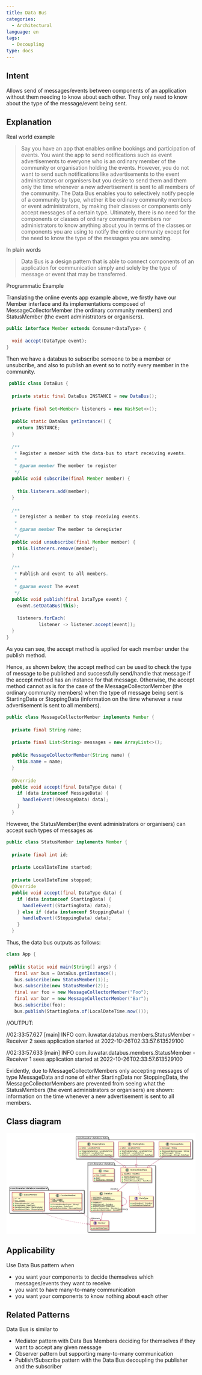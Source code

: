 ```yaml
---
title: Data Bus
categories:
  - Architectural
language: en
tags:
  - Decoupling
type: docs
---
```


## Intent

Allows send of messages/events between components of an application
without them needing to know about each other. They only need to know
about the type of the message/event being sent.

## Explanation

Real world example

> Say you have an app that enables online bookings and participation of events. You want the app to send notifications such as event advertisements to everyone who is an ordinary member of the community or organisation holding the events. However, you do not want to send such notifications like advertisements to the event administrators or organisers but you desire to send them and them only the time whenever a new advertisement is sent to all members of the community. The Data Bus enables you to selectively notify people of a community by type, whether it be ordinary community members or event administrators, by making their classes or components only accept messages of a certain type. Ultimately, there is no need for the components or classes of ordinary community members nor administrators to know anything about you in terms of the classes or components you are using to notify the entire community except for the need to know the type of the messages you are sending.

In plain words

> Data Bus is a design pattern that is able to connect components of an application for communication simply and solely by the type of message or event that may be transferred.

Programmatic Example

Translating the online events app example above, we firstly have our Member interface and its implementations composed of MessageCollectorMember (the ordinary community members) and StatusMember (the event administrators or organisers).

```java
public interface Member extends Consumer<DataType> {

  void accept(DataType event);
}
```

Then we have a databus to subscribe someone to be a member or unsubcribe, and also to publish an event so to notify every member in the community.

```java
 public class DataBus {

  private static final DataBus INSTANCE = new DataBus();

  private final Set<Member> listeners = new HashSet<>();

  public static DataBus getInstance() {
    return INSTANCE;
  }

  /**
   * Register a member with the data-bus to start receiving events.
   *
   * @param member The member to register
   */
  public void subscribe(final Member member) {

    this.listeners.add(member);
  }

  /**
   * Deregister a member to stop receiving events.
   *
   * @param member The member to deregister
   */
  public void unsubscribe(final Member member) {
    this.listeners.remove(member);
  }

  /**
   * Publish and event to all members.
   *
   * @param event The event
   */
  public void publish(final DataType event) {
    event.setDataBus(this);

    listeners.forEach(
            listener -> listener.accept(event));
  }
}
```
 
As you can see, the accept method is applied for each member under the publish method.
 
Hence, as shown below, the accept method can be used to check the type of message to be published and successfully send/handle that message if the accept method has an instance for that message. Otherwise, the accept method cannot as is for the case of the MessageCollectorMember (the ordinary community members) when the type of message being sent is StartingData or StoppingData (information on the time whenever a new advertisement is sent to all members). 

```java
public class MessageCollectorMember implements Member {

  private final String name;

  private final List<String> messages = new ArrayList<>();

  public MessageCollectorMember(String name) {
    this.name = name;
  }

  @Override
  public void accept(final DataType data) {
    if (data instanceof MessageData) {
      handleEvent((MessageData) data);
    }
  }
```

However, the StatusMember(the event administrators or organisers) can accept such types of messages as

```java
public class StatusMember implements Member {

  private final int id;

  private LocalDateTime started;

  private LocalDateTime stopped;
  @Override
  public void accept(final DataType data) {
    if (data instanceof StartingData) {
      handleEvent((StartingData) data);
    } else if (data instanceof StoppingData) {
      handleEvent((StoppingData) data);
    }
  }
```


Thus, the data bus outputs as follows:
 
 ```java
 class App {

  public static void main(String[] args) {
    final var bus = DataBus.getInstance();
    bus.subscribe(new StatusMember(1));
    bus.subscribe(new StatusMember(2));
    final var foo = new MessageCollectorMember("Foo");
    final var bar = new MessageCollectorMember("Bar");
    bus.subscribe(foo);
    bus.publish(StartingData.of(LocalDateTime.now()));
 ```
    
//OUTPUT:

//02:33:57.627 [main] INFO com.iluwatar.databus.members.StatusMember - Receiver 2 sees application started at 2022-10-26T02:33:57.613529100

//02:33:57.633 [main] INFO com.iluwatar.databus.members.StatusMember - Receiver 1 sees application started at 2022-10-26T02:33:57.613529100

Evidently, due to MessageCollectorMembers only accepting messages of type MessageData and none of either StartingData nor StoppingData, the MessageCollectorMembers are prevented from seeing what the StatusMembers (the event administrators or organisers) are shown: information on the time whenever a new advertisement is sent to all members.
 
## Class diagram
![data bus pattern uml diagram](./etc/data-bus.urm.png "Data Bus pattern")

## Applicability
Use Data Bus pattern when

* you want your components to decide themselves which messages/events they want to receive
* you want to have many-to-many communication
* you want your components to know nothing about each other

## Related Patterns
Data Bus is similar to

* Mediator pattern with Data Bus Members deciding for themselves if they want to accept any given message
* Observer pattern but supporting many-to-many communication
* Publish/Subscribe pattern with the Data Bus decoupling the publisher and the subscriber
